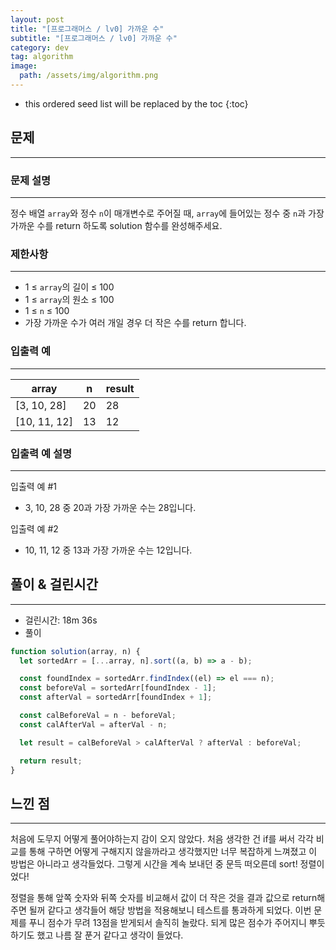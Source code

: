 ```yaml
---
layout: post
title: "[프로그래머스 / lv0] 가까운 수"
subtitle: "[프로그래머스 / lv0] 가까운 수"
category: dev
tag: algorithm
image:
  path: /assets/img/algorithm.png
---
```


<!-- prettier-ignore -->
* this ordered seed list will be replaced by the toc
{:toc}

## 문제

---

### **문제 설명**

---

정수 배열 `array`와 정수 `n`이 매개변수로 주어질 때, `array`에 들어있는 정수 중 `n`과 가장 가까운 수를 return 하도록 solution 함수를 완성해주세요.

### 제한사항

---

- 1 ≤ `array`의 길이 ≤ 100
- 1 ≤ `array`의 원소 ≤ 100
- 1 ≤ `n` ≤ 100
- 가장 가까운 수가 여러 개일 경우 더 작은 수를 return 합니다.

### 입출력 예

---

| array        | n   | result |
| ------------ | --- | ------ |
| [3, 10, 28]  | 20  | 28     |
| [10, 11, 12] | 13  | 12     |

### 입출력 예 설명

---

입출력 예 #1

- 3, 10, 28 중 20과 가장 가까운 수는 28입니다.

입출력 예 #2

- 10, 11, 12 중 13과 가장 가까운 수는 12입니다.

## 풀이 & 걸린시간

---

- 걸린시간: 18m 36s
- 풀이

```jsx
function solution(array, n) {
  let sortedArr = [...array, n].sort((a, b) => a - b);

  const foundIndex = sortedArr.findIndex((el) => el === n);
  const beforeVal = sortedArr[foundIndex - 1];
  const afterVal = sortedArr[foundIndex + 1];

  const calBeforeVal = n - beforeVal;
  const calAfterVal = afterVal - n;

  let result = calBeforeVal > calAfterVal ? afterVal : beforeVal;

  return result;
}
```

## 느낀 점

---

처음에 도무지 어떻게 풀어야하는지 감이 오지 않았다. 처음 생각한 건 if를 써서 각각 비교를 통해 구하면 어떻게 구해지지 않을까라고 생각했지만 너무 복잡하게 느껴졌고 이 방법은 아니라고 생각들었다. 그렇게 시간을 계속 보내던 중 문득 떠오른데 sort! 정렬이었다!

정렬을 통해 앞쪽 숫자와 뒤쪽 숫자를 비교해서 값이 더 작은 것을 결과 값으로 return해주면 될꺼 같다고 생각들어 해당 방법을 적용해보니 테스트를 통과하게 되었다. 이번 문제를 푸니 점수가 무려 13점을 받게되서 솔직히 놀랐다. 되게 많은 점수가 주어지니 뿌듯하기도 했고 나름 잘 푼거 같다고 생각이 들었다.
